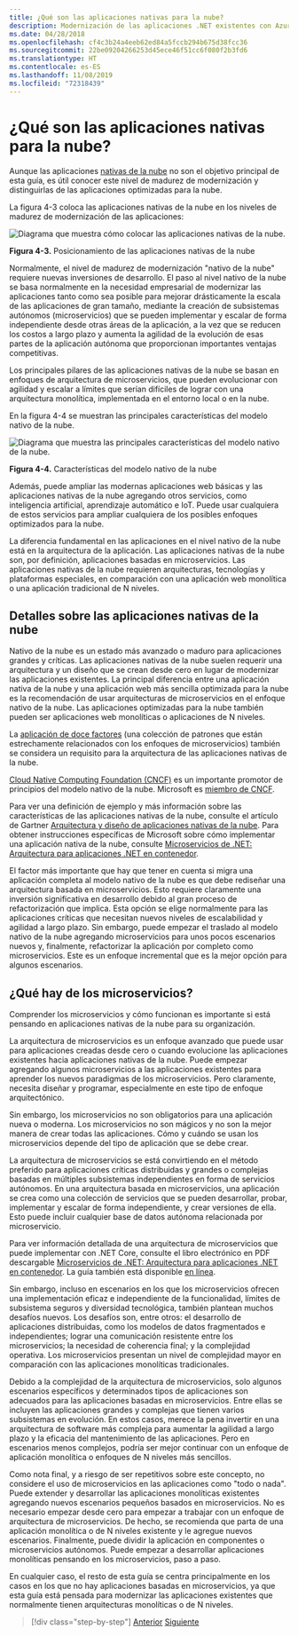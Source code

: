 ```yaml
---
title: ¿Qué son las aplicaciones nativas para la nube?
description: Modernización de las aplicaciones .NET existentes con Azure Clour y contenedores Windows | ¿Qué ocurre con las aplicaciones nativas de la nube?
ms.date: 04/28/2018
ms.openlocfilehash: cf4c3b24a4eeb62ed84a5fccb294b675d38fcc36
ms.sourcegitcommit: 22be09204266253d45ece46f51cc6f080f2b3fd6
ms.translationtype: HT
ms.contentlocale: es-ES
ms.lasthandoff: 11/08/2019
ms.locfileid: "72318439"
---
```

# <a name="what-about-cloud-native-applications"></a>¿Qué son las aplicaciones nativas para la nube?

Aunque las aplicaciones [nativas de la nube](https://azure.microsoft.com/overview/cloudnative/) no son el objetivo principal de esta guía, es útil conocer este nivel de madurez de modernización y distinguirlas de las aplicaciones optimizadas para la nube.

La figura 4-3 coloca las aplicaciones nativas de la nube en los niveles de madurez de modernización de las aplicaciones:

![Diagrama que muestra cómo colocar las aplicaciones nativas de la nube.](./media/what-about-cloud-native-applications/positioning-cloud-native-applications.png)

**Figura 4-3.** Posicionamiento de las aplicaciones nativas de la nube

Normalmente, el nivel de madurez de modernización "nativo de la nube" requiere nuevas inversiones de desarrollo. El paso al nivel nativo de la nube se basa normalmente en la necesidad empresarial de modernizar las aplicaciones tanto como sea posible para mejorar drásticamente la escala de las aplicaciones de gran tamaño, mediante la creación de subsistemas autónomos (microservicios) que se pueden implementar y escalar de forma independiente desde otras áreas de la aplicación, a la vez que se reducen los costos a largo plazo y aumenta la agilidad de la evolución de esas partes de la aplicación autónoma que proporcionan importantes ventajas competitivas.

Los principales pilares de las aplicaciones nativas de la nube se basan en enfoques de arquitectura de microservicios, que pueden evolucionar con agilidad y escalar a límites que serían difíciles de lograr con una arquitectura monolítica, implementada en el entorno local o en la nube.

En la figura 4-4 se muestran las principales características del modelo nativo de la nube.

![Diagrama que muestra las principales características del modelo nativo de la nube.](./media/what-about-cloud-native-applications/cloud-native-characteristics.png)

**Figura 4-4.** Características del modelo nativo de la nube

Además, puede ampliar las modernas aplicaciones web básicas y las aplicaciones nativas de la nube agregando otros servicios, como inteligencia artificial, aprendizaje automático e IoT. Puede usar cualquiera de estos servicios para ampliar cualquiera de los posibles enfoques optimizados para la nube.

La diferencia fundamental en las aplicaciones en el nivel nativo de la nube está en la arquitectura de la aplicación. Las aplicaciones nativas de la nube son, por definición, aplicaciones basadas en microservicios. Las aplicaciones nativas de la nube requieren arquitecturas, tecnologías y plataformas especiales, en comparación con una aplicación web monolítica o una aplicación tradicional de N niveles.

## <a name="cloud-native-applications-details"></a>Detalles sobre las aplicaciones nativas de la nube

Nativo de la nube es un estado más avanzado o maduro para aplicaciones grandes y críticas. Las aplicaciones nativas de la nube suelen requerir una arquitectura y un diseño que se crean desde cero en lugar de modernizar las aplicaciones existentes. La principal diferencia entre una aplicación nativa de la nube y una aplicación web más sencilla optimizada para la nube es la recomendación de usar arquitecturas de microservicios en el enfoque nativo de la nube. Las aplicaciones optimizadas para la nube también pueden ser aplicaciones web monolíticas o aplicaciones de N niveles.

La [aplicación de doce factores](https://12factor.net/) (una colección de patrones que están estrechamente relacionados con los enfoques de microservicios) también se considera un requisito para la arquitectura de las aplicaciones nativas de la nube.

[Cloud Native Computing Foundation (CNCF)](https://www.cncf.io/) es un importante promotor de principios del modelo nativo de la nube. Microsoft es [miembro de CNCF](https://azure.microsoft.com/blog/announcing-cncf/).

Para ver una definición de ejemplo y más información sobre las características de las aplicaciones nativas de la nube, consulte el artículo de Gartner [Arquitectura y diseño de aplicaciones nativas de la nube](https://www.gartner.com/doc/3181919/architect-design-cloudnative-applications). Para obtener instrucciones específicas de Microsoft sobre cómo implementar una aplicación nativa de la nube, consulte [Microservicios de .NET: Arquitectura para aplicaciones .NET en contenedor](https://aka.ms/microservicesebook).

El factor más importante que hay que tener en cuenta si migra una aplicación completa al modelo nativo de la nube es que debe rediseñar una arquitectura basada en microservicios. Esto requiere claramente una inversión significativa en desarrollo debido al gran proceso de refactorización que implica. Esta opción se elige normalmente para las aplicaciones críticas que necesitan nuevos niveles de escalabilidad y agilidad a largo plazo. Sin embargo, puede empezar el traslado al modelo nativo de la nube agregando microservicios para unos pocos escenarios nuevos y, finalmente, refactorizar la aplicación por completo como microservicios. Este es un enfoque incremental que es la mejor opción para algunos escenarios.

## <a name="what-about-microservices"></a>¿Qué hay de los microservicios?

Comprender los microservicios y cómo funcionan es importante si está pensando en aplicaciones nativas de la nube para su organización.

La arquitectura de microservicios es un enfoque avanzado que puede usar para aplicaciones creadas desde cero o cuando evolucione las aplicaciones existentes hacia aplicaciones nativas de la nube. Puede empezar agregando algunos microservicios a las aplicaciones existentes para aprender los nuevos paradigmas de los microservicios. Pero claramente, necesita diseñar y programar, especialmente en este tipo de enfoque arquitectónico.

Sin embargo, los microservicios no son obligatorios para una aplicación nueva o moderna. Los microservicios no son mágicos y no son la mejor manera de crear todas las aplicaciones. Cómo y cuándo se usan los microservicios depende del tipo de aplicación que se debe crear.

La arquitectura de microservicios se está convirtiendo en el método preferido para aplicaciones críticas distribuidas y grandes o complejas basadas en múltiples subsistemas independientes en forma de servicios autónomos. En una arquitectura basada en microservicios, una aplicación se crea como una colección de servicios que se pueden desarrollar, probar, implementar y escalar de forma independiente, y crear versiones de ella. Esto puede incluir cualquier base de datos autónoma relacionada por microservicio.

Para ver información detallada de una arquitectura de microservicios que puede implementar con .NET Core, consulte el libro electrónico en PDF descargable [Microservicios de .NET: Arquitectura para aplicaciones .NET en contenedor](https://aka.ms/microservicesebook). La guía también está disponible [en línea](../../microservices/index.md).

Sin embargo, incluso en escenarios en los que los microservicios ofrecen una implementación eficaz e independiente de la funcionalidad, límites de subsistema seguros y diversidad tecnológica, también plantean muchos desafíos nuevos. Los desafíos son, entre otros: el desarrollo de aplicaciones distribuidas, como los modelos de datos fragmentados e independientes; lograr una comunicación resistente entre los microservicios; la necesidad de coherencia final; y la complejidad operativa. Los microservicios presentan un nivel de complejidad mayor en comparación con las aplicaciones monolíticas tradicionales.

Debido a la complejidad de la arquitectura de microservicios, solo algunos escenarios específicos y determinados tipos de aplicaciones son adecuados para las aplicaciones basadas en microservicios. Entre ellas se incluyen las aplicaciones grandes y complejas que tienen varios subsistemas en evolución. En estos casos, merece la pena invertir en una arquitectura de software más compleja para aumentar la agilidad a largo plazo y la eficacia del mantenimiento de las aplicaciones. Pero en escenarios menos complejos, podría ser mejor continuar con un enfoque de aplicación monolítica o enfoques de N niveles más sencillos.

Como nota final, y a riesgo de ser repetitivos sobre este concepto, no considere el uso de microservicios en las aplicaciones como "todo o nada". Puede extender y desarrollar las aplicaciones monolíticas existentes agregando nuevos escenarios pequeños basados en microservicios. No es necesario empezar desde cero para empezar a trabajar con un enfoque de arquitectura de microservicios. De hecho, se recomienda que parta de una aplicación monolítica o de N niveles existente y le agregue nuevos escenarios. Finalmente, puede dividir la aplicación en componentes o microservicios autónomos. Puede empezar a desarrollar aplicaciones monolíticas pensando en los microservicios, paso a paso.

En cualquier caso, el resto de esta guía se centra principalmente en los casos en los que no hay aplicaciones basadas en microservicios, ya que esta guía está pensada para modernizar las aplicaciones existentes que normalmente tienen arquitecturas monolíticas o de N niveles.

> [!div class="step-by-step"]
> [Anterior](microsoft-technologies-in-cloud-optimized-applications.md)
> [Siguiente](deploy-existing-net-apps-as-windows-containers.md)
